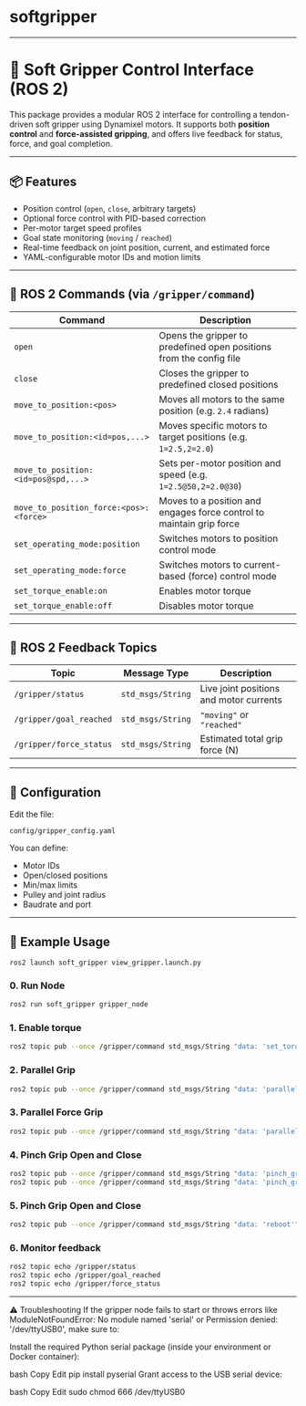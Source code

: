 # softgripper

---

# 🦾 Soft Gripper Control Interface (ROS 2)

This package provides a modular ROS 2 interface for controlling a tendon-driven soft gripper using Dynamixel motors. It supports both **position control** and **force-assisted gripping**, and offers live feedback for status, force, and goal completion.

---

## 📦 Features

* Position control (`open`, `close`, arbitrary targets)
* Optional force control with PID-based correction
* Per-motor target speed profiles
* Goal state monitoring (`moving` / `reached`)
* Real-time feedback on joint position, current, and estimated force
* YAML-configurable motor IDs and motion limits

---

## 🚀 ROS 2 Commands (via `/gripper/command`)


| Command                                | Description                                                          |
| -------------------------------------- | -------------------------------------------------------------------- |
| `open`                                 | Opens the gripper to predefined open positions from the config file  |
| `close`                                | Closes the gripper to predefined closed positions                    |
| `move_to_position:<pos>`               | Moves all motors to the same position (e.g. `2.4` radians)           |
| `move_to_position:<id=pos,...>`        | Moves specific motors to target positions (e.g. `1=2.5,2=2.0`)       |
| `move_to_position:<id=pos@spd,...>`    | Sets per-motor position and speed (e.g. `1=2.5@50,2=2.0@30`)         |
| `move_to_position_force:<pos>:<force>` | Moves to a position and engages force control to maintain grip force |
| `set_operating_mode:position`          | Switches motors to position control mode                             |
| `set_operating_mode:force`             | Switches motors to current-based (force) control mode                |
| `set_torque_enable:on`                 | Enables motor torque                                                 |
| `set_torque_enable:off`                | Disables motor torque                                                |

---

## 📡 ROS 2 Feedback Topics

| Topic                   | Message Type      | Description                             |
| ----------------------- | ----------------- | --------------------------------------- |
| `/gripper/status`       | `std_msgs/String` | Live joint positions and motor currents |
| `/gripper/goal_reached` | `std_msgs/String` | `"moving"` or `"reached"`               |
| `/gripper/force_status` | `std_msgs/String` | Estimated total grip force (N)          |

---

## 🧾 Configuration

Edit the file:

```
config/gripper_config.yaml
```

You can define:

* Motor IDs
* Open/closed positions
* Min/max limits
* Pulley and joint radius
* Baudrate and port

---

## 🧪 Example Usage


```
ros2 launch soft_gripper view_gripper.launch.py
```

### 0. Run Node

```bash
ros2 run soft_gripper gripper_node
```

### 1. Enable torque

```bash
ros2 topic pub --once /gripper/command std_msgs/String "data: 'set_torque_enable:on'"
```

### 2. Parallel Grip

```bash
ros2 topic pub --once /gripper/command std_msgs/String "data: 'parallel_grip:60'"
```

### 3. Parallel Force Grip

```bash
ros2 topic pub --once /gripper/command std_msgs/String "data: 'parallel_force:60'"
```

### 4. Pinch Grip Open and Close 

```bash
ros2 topic pub --once /gripper/command std_msgs/String "data: 'pinch_grip:1'"
ros2 topic pub --once /gripper/command std_msgs/String "data: 'pinch_grip:0'"
```
### 5. Pinch Grip Open and Close 

```bash
ros2 topic pub --once /gripper/command std_msgs/String "data: 'reboot'"
```

### 6. Monitor feedback

```bash
ros2 topic echo /gripper/status
ros2 topic echo /gripper/goal_reached
ros2 topic echo /gripper/force_status
```

---
⚠️ Troubleshooting
If the gripper node fails to start or throws errors like ModuleNotFoundError: No module named 'serial' or Permission denied: '/dev/ttyUSB0', make sure to:

Install the required Python serial package (inside your environment or Docker container):

bash
Copy
Edit
pip install pyserial
Grant access to the USB serial device:

bash
Copy
Edit
sudo chmod 666 /dev/ttyUSB0
